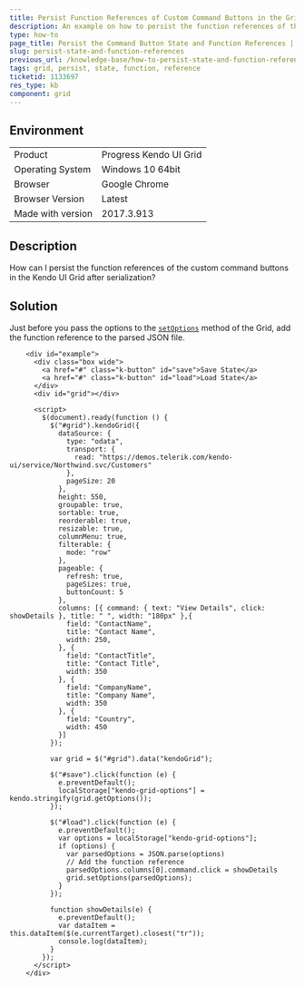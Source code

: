 ```yaml
---
title: Persist Function References of Custom Command Buttons in the Grid
description: An example on how to persist the function references of the custom command buttons in the Kendo UI Grid after serialization.
type: how-to
page_title: Persist the Command Button State and Function References | Kendo UI Grid for jQuery
slug: persist-state-and-function-references
previous_url: /knowledge-base/how-to-persist-state-and-function-references
tags: grid, persist, state, function, reference
ticketid: 1133697
res_type: kb
component: grid
---
```


## Environment

<table>
 <tr>
  <td>Product</td>
  <td>Progress Kendo UI Grid</td>
 </tr>
 <tr>
  <td>Operating System</td>
  <td>Windows 10 64bit</td>
 </tr>
 <tr>
  <td>Browser</td>
  <td>Google Chrome</td>
 </tr>
 <tr>
  <td>Browser Version</td>
  <td>Latest</td>
 </tr>
  <tr>
  <td>Made with version</td>
  <td>2017.3.913</td>
 </tr>
</table>


## Description

How can I persist the function references of the custom command buttons in the Kendo UI Grid after serialization?

## Solution

Just before you pass the options to the [`setOptions`](https://docs.telerik.com/kendo-ui/api/javascript/ui/grid/methods/setoptions) method of the Grid, add the function reference to the parsed JSON file.

```dojo
    <div id="example">
      <div class="box wide">
        <a href="#" class="k-button" id="save">Save State</a>
        <a href="#" class="k-button" id="load">Load State</a>
      </div>
      <div id="grid"></div>

      <script>
        $(document).ready(function () {
          $("#grid").kendoGrid({
            dataSource: {
              type: "odata",
              transport: {
                read: "https://demos.telerik.com/kendo-ui/service/Northwind.svc/Customers"
              },
              pageSize: 20
            },
            height: 550,
            groupable: true,
            sortable: true,
            reorderable: true,
            resizable: true,
            columnMenu: true,
            filterable: {
              mode: "row"
            },
            pageable: {
              refresh: true,
              pageSizes: true,
              buttonCount: 5
            },
            columns: [{ command: { text: "View Details", click: showDetails }, title: " ", width: "180px" },{
              field: "ContactName",
              title: "Contact Name",
              width: 250,
            }, {
              field: "ContactTitle",
              title: "Contact Title",
              width: 350
            }, {
              field: "CompanyName",
              title: "Company Name",
              width: 350
            }, {
              field: "Country",
              width: 450
            }]
          });

          var grid = $("#grid").data("kendoGrid");

          $("#save").click(function (e) {
            e.preventDefault();
            localStorage["kendo-grid-options"] = kendo.stringify(grid.getOptions());
          });

          $("#load").click(function (e) {
            e.preventDefault();
            var options = localStorage["kendo-grid-options"];
            if (options) {
              var parsedOptions = JSON.parse(options)
              // Add the function reference
              parsedOptions.columns[0].command.click = showDetails
              grid.setOptions(parsedOptions);
            }
          });

          function showDetails(e) {
            e.preventDefault();
            var dataItem = this.dataItem($(e.currentTarget).closest("tr"));
            console.log(dataItem);
          }
        });
      </script>
    </div>
```
